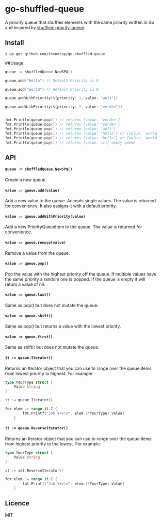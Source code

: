 # go-shuffled-queue
A priority queue that shuffles elements with the same priority written in Go
and inspired by [shuffled-priority-queue](https://github.com/mafintosh/shuffled-priority-queue).


## Install

`$ go get github.com/theodesp/go-shuffled-queue`

##Usage
```go
queue := shuffledQueue.NewSPQ()

queue.add("hello") // Default Priority is 0

queue.add("world") // Default Priority is 0

queue.addWithPriority(&{priority: 1, value: "welt"})

queue.addWithPriority(&{priority: 2, value: "verden"})


fmt.Println(queue.pop()) // returns {value: 'verden'}
fmt.Println(queue.pop()) // returns {value: 'verden'}
fmt.Println(queue.pop()) // returns {value: 'welt'}
fmt.Println(queue.pop()) // returns {value: 'hello'} or {value: 'world'}
fmt.Println(queue.pop()) // returns {value: 'hello'} or {value: 'world'}
fmt.Println(queue.pop()) // returns {value: nil} empty queue

```


## API

#### `queue := shuffledQueue.NewSPQ()`
Create a new queue.


#### `value := queue.add(value)`

Add a new value to the queue. Accepts single values. The value is returned for convenience. It also assigns it with a default priority.

#### `value := queue.addWithPriority(value)`

Add a new PriorityQueueItem to the queue. The value is returned for convenience.


#### `value := queue.remove(value)`

Remove a value from the queue.


#### `value := queue.pop()`

Pop the value with the highest priority off the queue. If multiple values have the same priority a random one is popped.
If the queue is empty it will return a value of nil.

#### `value := queue.last()`

Same as pop() but does not mutate the queue.

#### `value := queue.shift()`

Same as pop() but returns a value with the lowest priority.

#### `value := queue.first()`

Same as shift() but does not mutate the queue.


#### `it := queue.Iterator()`

Returns an Iterator object that you can
use to range over the queue items from lowest priority to highest. For example:

```go
type YourType struct {
    Value string
}

it := queue.Iterator()

for elem := range it.C {
        fmt.Printf("Job %+v\n", elem.(*YourType).Value)
    }
```

#### `it := queue.ReverseIterator()`

Returns an Iterator object that you can
use to range over the queue items from highest priority to the lowest. For example:

```go
type YourType struct {
    Value string
}

it := set.ReverseIterator()

for elem := range it.C {
        fmt.Printf("Job %+v\n", elem.(*YourType).Value)
    }
```

## Licence
MIT